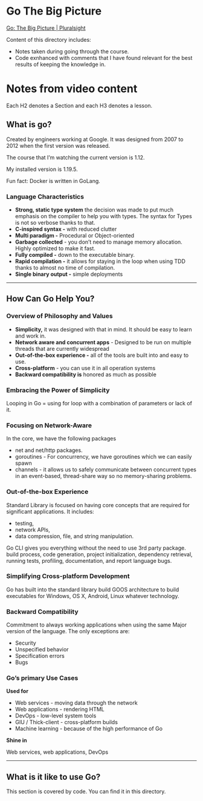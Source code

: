 # Go The Big Picture

[Go: The Big Picture | Pluralsight](https://app.pluralsight.com/course-player?clipId=86312c75-3968-462a-8875-90fd6d074c34)


Content of this directory includes:
- Notes taken during going through the course.
- Code exnhanced with comments that I have found relevant for the best results of keeping the knowledge in. 

# Notes from video content 
Each H2 denotes a Section and each H3 denotes a lesson.

## **What is go?**

Created by engineers working at Google. It was designed from 2007 to 2012 when the first version was released.

The course that I’m watching the current version is 1.12.

My installed version is 1.19.5.

Fun fact: Docker is written in GoLang.

### **Language Characteristics**

- **Strong, static type system** the decision was made to put much emphasis on the compiler to help you with types. The syntax for Types is not so verbose thanks to that.
- **C-inspired syntax -** with reduced clutter
- **Multi paradigm -** Procedural or Object-oriented
- **Garbage collected** - you don’t need to manage memory allocation. Highly optimized to make it fast.
- **Fully compiled -** down to the executable binary.
- **Rapid compilation -** it allows for staying in the loop when using TDD thanks to almost no time of compilation.
- **Single binary output -** simple deployments
---
## **How Can Go Help You?**

### **Overview of Philosophy and Values**

- **Simplicity,** it was designed with that in mind. It should be easy to learn and work in.
- **Network aware and concurrent apps** - Designed to be run on multiple threads that are currently widespread
- **Out-of-the-box experience -** all of the tools are built into and easy to use.
- **Cross-platform** - you can use it in all operation systems
- **Backward compatibility is** honored as much as possible

### **Embracing the Power of Simplicity**

Looping in Go = using for loop with a combination of parameters or lack of it.

### **Focusing on Network-Aware**

In the core, we have the following packages

- net and net/http packages.
- goroutines - For concurrency, we have goroutines which we can easily spawn
- channels - it allows us to safely communicate between concurrent types in an event-based, thread-share way so no memory-sharing problems.

### **Out-of-the-box Experience**

Standard Library is focused on having core concepts that are required for significant applications. It includes:

- testing,
- network APIs,
- data compression, file, and string manipulation.

Go CLI gives you everything without the need to use 3rd party package. build process, code generation, project initialization, dependency retrieval, running tests, profiling, documentation, and report language bugs.

### **Simplifying Cross-platform Development**

Go has built into the standard library build GOOS architecture to build executables for Windows, OS X, Android, Linux whatever technology.

### **Backward Compatibility**

Commitment to always working applications when using the same Major version of the language. The only exceptions are:

- Security
- Unspecified behavior
- Specification errors
- Bugs

### **Go’s primary Use Cases**

__Used for__

- Web services - moving data through the network
- Web applications - rendering HTML
- DevOps - low-level system tools
- GIU / Thick-client - cross-platform builds
- Machine learning - because of the high performance of Go

__Shine in__

Web services, web applications, DevOps

---
## **What is it like to use Go?**
This section is covered by code. You can find it in this directory. 